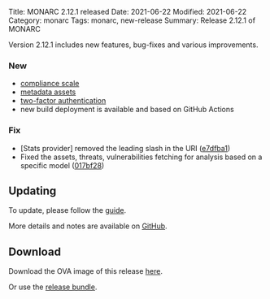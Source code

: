 Title: MONARC 2.12.1 released
Date: 2021-06-22
Modified: 2021-06-22
Category: monarc
Tags: monarc, new-release
Summary: Release 2.12.1 of MONARC

Version 2.12.1 includes new features, bug-fixes and various improvements.

### New

- [compliance scale](https://github.com/monarc-project/MonarcAppFO/discussions/439)
- [metadata assets](https://github.com/monarc-project/MonarcAppFO/discussions/437)
- [two-factor authentication](https://github.com/monarc-project/MonarcAppFO/discussions/442)
- new build deployment is available and based on GitHub Actions

### Fix

- [Stats provider] removed the leading slash in the URI
  ([e7dfba1](https://github.com/monarc-project/zm-client/commit/e7dfba1cf64322bc3e83630df6729b525d7d5c8d))
- Fixed the assets, threats, vulnerabilities fetching for analysis based on a specific model
  ([017bf28](https://github.com/monarc-project/zm-client/commit/017bf289f7a8373bba19b9b1f7bc1012d740553f))


## Updating

To update, please follow the 
[guide](https://monarc.lu/documentation/technical-guide/#monarc-update).

More details and notes are available on
[GitHub](https://github.com/monarc-project/MonarcAppFO/blob/v2.12.1/CHANGELOG.md).


## Download

Download the OVA image of this release
[here](https://vm.monarc.lu/MONARC_v2.12.1@c1eaddd/).

Or use the [release bundle](https://github.com/monarc-project/MonarcAppFO/releases/download/v2.12.1/MonarcAppFO-v2.12.1.tar.gz).
